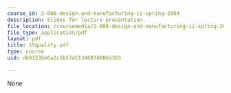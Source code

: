 ```yaml
---
course_id: 2-008-design-and-manufacturing-ii-spring-2004
description: Slides for lecture presentation.
file_location: /coursemedia/2-008-design-and-manufacturing-ii-spring-2004/db9153bb6a2c1b57a5134687d886d303_15quality.pdf
file_type: application/pdf
layout: pdf
title: 15quality.pdf
type: course
uid: db9153bb6a2c1b57a5134687d886d303

---
```

None